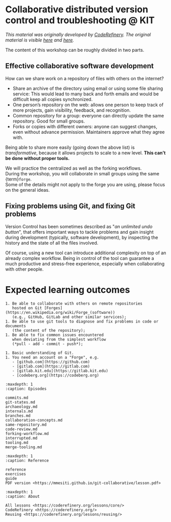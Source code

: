 # Collaborative distributed version control and troubleshooting @ KIT

_This material was originally developed by [CodeRefinery](https://coderefinery.org/).
The original material is visible [here](https://coderefinery.github.io/git-collaborative/)
and [here](https://coderefinery.github.io/git-intro/)._

The content of this workshop can be roughly divided in two parts.

## Effective collaborative software development

How can we share work on a repository of files with others on the internet?

- Share an archive of the directory using email or using some file sharing service:
  This would lead to many back and forth emails and would be difficult
  keep all copies synchronized.
- One person’s repository on the web: allows one person to keep track of
  more projects, gain visibility, feedback, and recognition.
- Common repository for a group: everyone can directly update the same repository.
  Good for small groups.
- Forks or copies with different owners: anyone can suggest changes, even without
  advance permission. Maintainers approve what they agree with.

Being able to share more easily (going down the above list) is *transformative*,
because it allows projects to scale to a new level.
**This can’t be done without proper tools.**

We will practice
the centralized as well as the forking workflows.  
During the workshop, 
you will collaborate in small groups using the same {term}`forge`.  
Some of the details might not apply to the forge you are using, 
please focus on the general ideas.


## Fixing problems using Git, and fixing Git problems

Version Control has been sometimes described as
"*an unlimited undo button*",
that offers important ways 
to tackle problems and gain insight during development
(typically, software development),
by inspecting the history and the state of all the files involved. 

Of course, using a new tool
can introduce additional complexity 
on top of an already complex workflow.
Being in control of the tool 
can guarantee a much productive and stress-free experience,
especially when collaborating with other people.


# Expected learning outcomes
```{objectives}
1. Be able to collaborate with others on remote repositories 
   hosted on Git [Forges](https://en.wikipedia.org/wiki/Forge_(software))
   (e.g., GitHub, GitLab and other similar services);
1. Be able to use git tools to diagnose and fix problems in code or documents 
   (the content of the repository);
1. Be able to fix common issues encountered 
   when deviating from the simplest workflow
   (*pull - add - commit - push*);
```


```{prereq}
1. Basic understanding of Git.
1. You need an account on a "Forge", e.g.
   - [github.com](https://github.com)
   - [gitlab.com](https://gitlab.com)
   - [gitlab.kit.edu](https://gitlab.kit.edu)
   - [codeberg.org](https://codeberg.org)
```


```{toctree}
:maxdepth: 1
:caption: Episodes

commits.md
git-states.md
archaeology.md
internals.md
branches.md
collaboration-concepts.md
same-repository.md
code-review.md
forking-workflow.md
interrupted.md
tooling.md
merge-tooling.md
```

```{toctree}
:maxdepth: 1
:caption: Reference

reference
exercises
guide
PDF version <https://mmesiti.github.io/git-collaborative/lesson.pdf>
```

```{toctree}
:maxdepth: 1
:caption: About

All lessons <https://coderefinery.org/lessons/core/>
CodeRefinery <https://coderefinery.org/>
Reusing <https://coderefinery.org/lessons/reusing/>
```
